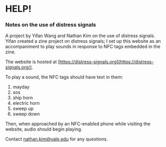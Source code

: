 # HELP!

### Notes on the use of distress signals

A project by Yifan Wang and Nathan Kim on the use of distress signals. Yifan
created a zine project on distress signals; I set up this website as an
accompaniment to play sounds in response to NFC tags embedded in the zine.

The website is hosted at
[https://distress-signals.org](https://distress-signals.org/).

To play a sound, the NFC tags should have text in them:

1. mayday
2. sos
3. ship horn
4. electric horn
5. sweep up
6. sweep down

Then, when approached by an NFC-enabled phone while visiting the website, audio
should begin playing.

Contact [nathan.kim@yale.edu](nathan.kim@yale.edu) for any questions.
